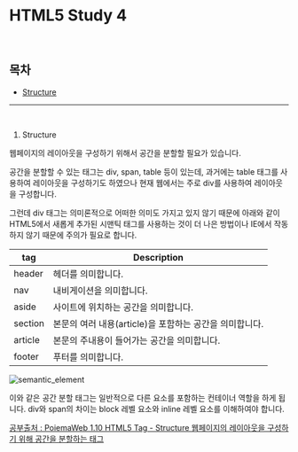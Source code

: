# HTML5 Study 4

<br/>

## 목차

- [Structure](#sturcture)

------------
<br/>

1. Structure<a id="structure"></a>

웹페이지의 레이아웃을 구성하기 위해서 공간을 분할할 필요가 있습니다.

공간을 분할할 수 있는 태그는 div, span, table 등이 있는데, 과거에는 table 태그를 사용하여 레이아웃을 구성하기도 하였으나 현재 웹에서는 주로 div를 사용하여 레이아웃을 구성합니다.<br/>

그런데 div 태그는 의미론적으로 어떠한 의미도 가지고 있지 않기 때문에 아래와 같이 HTML5에서 새롭게 추가된 시맨틱 태그를 사용하는 것이 더 나은 방법이나 IE에서 작동하지 않기 때문에 주의가 필요로 합니다.

| tag     | Description                                             |
| ------- | ------------------------------------------------------- |
| header  | 헤더를 의미합니다.                                      |
| nav     | 내비게이션을 의미합니다.                                |
| aside   | 사이트에 위치하는 공간을 의미합니다.                    |
| section | 본문의 여러 내용(article)을 포함하는 공간을 의미합니다. |
| article | 본문의 주내용이 들어가는 공간을 의미합니다.             |
| footer  | 푸터를 의미합니다.                                      |

![semantic_element](https://user-images.githubusercontent.com/43205396/73116593-396a8c00-3f7c-11ea-917d-b6e88b569a48.png)

이와 같은 공간 분할 태그는 일반적으로 다른 요소를 포함하는 컨테이너 역할을 하게 됩니다. div와 span의 차이는 block 레벨 요소와 inline 레벨 요소를 이해하여야 합니다.

[공부출처 : PoiemaWeb 1.10 HTML5 Tag - Structure 웹페이지의 레이아웃을 구성하기 위해 공간을 분할하는 태그](https://poiemaweb.com/html5-tag-structure)
